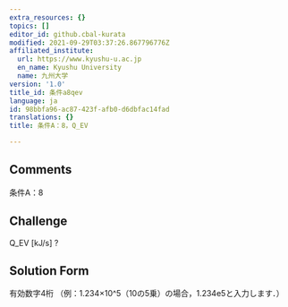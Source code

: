 ```yaml
---
extra_resources: {}
topics: []
editor_id: github.cbal-kurata
modified: 2021-09-29T03:37:26.867796776Z
affiliated_institute:
  url: https://www.kyushu-u.ac.jp
  en_name: Kyushu University
  name: 九州大学
version: '1.0'
title_id: 条件a8qev
language: ja
id: 98bbfa96-ac87-423f-afb0-d6dbfac14fad
translations: {}
title: 条件A：8，Q_EV

---
```


## Comments
条件A：8

## Challenge
Q_EV [kJ/s] ?

## Solution Form
有効数字4桁
（例：1.234×10^5（10の5乗）の場合，1.234e5と入力します．）




